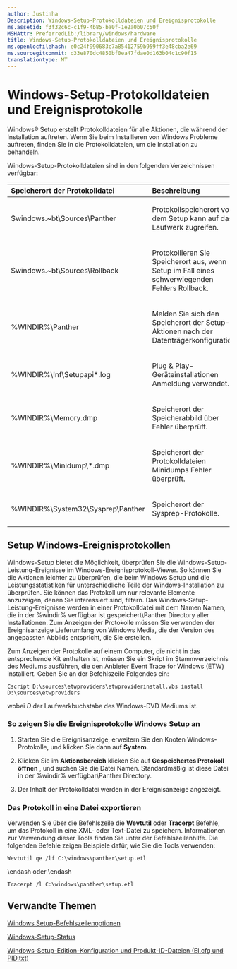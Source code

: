 ```yaml
---
author: Justinha
Description: Windows-Setup-Protokolldateien und Ereignisprotokolle
ms.assetid: f3f32c6c-c1f9-4b85-ba0f-1e2a0b07c50f
MSHAttr: PreferredLib:/library/windows/hardware
title: Windows-Setup-Protokolldateien und Ereignisprotokolle
ms.openlocfilehash: e0c24f990683c7a85412759b959ff3e48cba2e69
ms.sourcegitcommit: d33e870dc4850bf0ea47fdae0d163b04c1c90f15
translationtype: MT
---
```

# <a name="windows-setup-log-files-and-event-logs"></a>Windows-Setup-Protokolldateien und Ereignisprotokolle


Windows® Setup erstellt Protokolldateien für alle Aktionen, die während der Installation auftreten. Wenn Sie beim Installieren von Windows Probleme auftreten, finden Sie in die Protokolldateien, um die Installation zu behandeln.

Windows-Setup-Protokolldateien sind in den folgenden Verzeichnissen verfügbar:

<table>
<colgroup>
<col width="50%" />
<col width="50%" />
</colgroup>
<thead>
<tr class="header">
<th align="left">Speicherort der Protokolldatei</th>
<th align="left">Beschreibung</th>
</tr>
</thead>
<tbody>
<tr class="odd">
<td align="left"><p>$windows.~bt\Sources\Panther</p></td>
<td align="left"><p>Protokollspeicherort vor dem Setup kann auf das Laufwerk zugreifen.</p></td>
</tr>
<tr class="even">
<td align="left"><p>$windows.~bt\Sources\Rollback</p></td>
<td align="left"><p>Protokollieren Sie Speicherort aus, wenn Setup im Fall eines schwerwiegenden Fehlers Rollback.</p></td>
</tr>
<tr class="odd">
<td align="left"><p>%WINDIR%\Panther</p></td>
<td align="left"><p>Melden Sie sich den Speicherort der Setup-Aktionen nach der Datenträgerkonfiguration.</p></td>
</tr>
<tr class="even">
<td align="left"><p>%WINDIR%\Inf\Setupapi*.log</p></td>
<td align="left"><p>Plug & Play-Geräteinstallationen Anmeldung verwendet.</p></td>
</tr>
<tr class="odd">
<td align="left"><p>%WINDIR%\Memory.dmp</p></td>
<td align="left"><p>Speicherort der Speicherabbild über Fehler überprüft.</p></td>
</tr>
<tr class="even">
<td align="left"><p>%WINDIR%\Minidump\*.dmp</p></td>
<td align="left"><p>Speicherort der Protokolldateien Minidumps Fehler überprüft.</p></td>
</tr>
<tr class="odd">
<td align="left"><p>%WINDIR%\System32\Sysprep\Panther</p></td>
<td align="left"><p>Speicherort der Sysprep-Protokolle.</p></td>
</tr>
</tbody>
</table>

 

## <a name="span-idwindowssetupeventlogsspanspan-idwindowssetupeventlogsspanspan-idwindowssetupeventlogsspanwindows-setup-event-logs"></a><span id="Windows_Setup_Event_Logs"></span><span id="windows_setup_event_logs"></span><span id="WINDOWS_SETUP_EVENT_LOGS"></span>Setup Windows-Ereignisprotokollen


Windows-Setup bietet die Möglichkeit, überprüfen Sie die Windows-Setup-Leistung-Ereignisse im Windows-Ereignisprotokoll-Viewer. So können Sie die Aktionen leichter zu überprüfen, die beim Windows Setup und die Leistungsstatistiken für unterschiedliche Teile der Windows-Installation zu überprüfen. Sie können das Protokoll um nur relevante Elemente anzuzeigen, denen Sie interessiert sind, filtern. Das Windows-Setup-Leistung-Ereignisse werden in einer Protokolldatei mit dem Namen Namen, die in der %windir% verfügbar ist gespeichert\\Panther Directory aller Installationen. Zum Anzeigen der Protokolle müssen Sie verwenden der Ereignisanzeige Lieferumfang von Windows Media, die der Version des angepassten Abbilds entspricht, die Sie erstellen.

Zum Anzeigen der Protokolle auf einem Computer, die nicht in das entsprechende Kit enthalten ist, müssen Sie ein Skript im Stammverzeichnis des Mediums ausführen, die den Anbieter Event Trace for Windows (ETW) installiert. Geben Sie an der Befehlszeile Folgendes ein:

``` syntax
Cscript D:\sources\etwproviders\etwproviderinstall.vbs install D:\sources\etwproviders
```

wobei *D* der Laufwerkbuchstabe des Windows-DVD Mediums ist.

### <a name="span-idtoviewthewindowssetupeventlogsspanspan-idtoviewthewindowssetupeventlogsspanspan-idtoviewthewindowssetupeventlogsspanto-view-the-windows-setup-event-logs"></a><span id="To_view_the_Windows_Setup_event_logs"></span><span id="to_view_the_windows_setup_event_logs"></span><span id="TO_VIEW_THE_WINDOWS_SETUP_EVENT_LOGS"></span>So zeigen Sie die Ereignisprotokolle Windows Setup an

1.  Starten Sie die Ereignisanzeige, erweitern Sie den Knoten Windows-Protokolle, und klicken Sie dann auf **System**.

2.  Klicken Sie im **Aktionsbereich** klicken Sie auf **Gespeichertes Protokoll öffnen** , und suchen Sie die Datei Namen. Standardmäßig ist diese Datei in der %windir% verfügbar\\Panther Directory.

3.  Der Inhalt der Protokolldatei werden in der Ereignisanzeige angezeigt.

### <a name="span-idtoexportthelogtoafilespanspan-idtoexportthelogtoafilespanspan-idtoexportthelogtoafilespanto-export-the-log-to-a-file"></a><span id="To_Export_the_log_to_a_file"></span><span id="to_export_the_log_to_a_file"></span><span id="TO_EXPORT_THE_LOG_TO_A_FILE"></span>Das Protokoll in eine Datei exportieren

Verwenden Sie über die Befehlszeile die **Wevtutil** oder **Tracerpt** Befehle, um das Protokoll in eine XML- oder Text-Datei zu speichern. Informationen zur Verwendung dieser Tools finden Sie unter der Befehlszeilenhilfe. Die folgenden Befehle zeigen Beispiele dafür, wie Sie die Tools verwenden:

``` syntax
Wevtutil qe /lf C:\windows\panther\setup.etl 
```

\endash oder \endash

``` syntax
Tracerpt /l C:\windows\panther\setup.etl
```

## <a name="span-idrelatedtopicsspanrelated-topics"></a><span id="related_topics"></span>Verwandte Themen


[Windows Setup-Befehlszeilenoptionen](windows-setup-command-line-options.md)

[Windows-Setup-Status](windows-setup-states.md)

[Windows-Setup-Edition-Konfiguration und Produkt-ID-Dateien (EI.cfg und PID.txt)](windows-setup-edition-configuration-and-product-id-files--eicfg-and-pidtxt.md)

 

 






